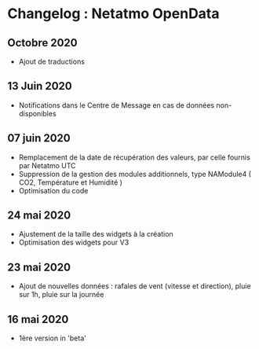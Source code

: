 # Changelog : Netatmo OpenData

## Octobre 2020
- Ajout de traductions

## 13 Juin 2020  
- Notifications dans le Centre de Message en cas de données non-disponibles

## 07 juin 2020
- Remplacement de la date de récupération des valeurs, par celle fournis par Netatmo UTC
- Suppression de la gestion des modules additionnels, type NAModule4 ( CO2, Température et Humidité )
- Optimisation du code

## 24 mai 2020 
- Ajustement de la taille des widgets à la création
- Optimisation des widgets pour V3

## 23 mai 2020
- Ajout de nouvelles données : rafales de vent (vitesse et direction), pluie sur 1h, pluie sur la journée

## 16 mai 2020
- 1ère version in 'beta'

